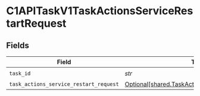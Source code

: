 # C1APITaskV1TaskActionsServiceRestartRequest


## Fields

| Field                                                                                                        | Type                                                                                                         | Required                                                                                                     | Description                                                                                                  |
| ------------------------------------------------------------------------------------------------------------ | ------------------------------------------------------------------------------------------------------------ | ------------------------------------------------------------------------------------------------------------ | ------------------------------------------------------------------------------------------------------------ |
| `task_id`                                                                                                    | *str*                                                                                                        | :heavy_check_mark:                                                                                           | N/A                                                                                                          |
| `task_actions_service_restart_request`                                                                       | [Optional[shared.TaskActionsServiceRestartRequest]](../../models/shared/taskactionsservicerestartrequest.md) | :heavy_minus_sign:                                                                                           | N/A                                                                                                          |